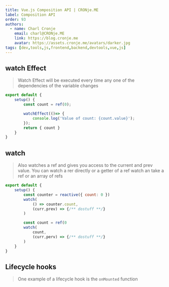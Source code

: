 ```yaml
---
title: Vue.js Composition API | CRONje.ME
label: Composition API
order: 93
authors:
  - name: Charl Cronje
    email: charl@CRONje.ME
    link: https://blog.cronje.me
    avatar: https://assets.cronje.me/avatars/darker.jpg
tags: [dev,tools,js,frontend,backend,devtools,vue,js]
---
```

## watch Effect

> Watch Effect will be executed every time any one of the dependencies of the variable changes

```js
export default {
    setup() {
        const count = ref(0);

        watchEffect(()=> {
            console.log('Value of count: {count.value}');
        });
        return { count }
    }
} 
```

## watch

> Also watches a ref and gives you access to the current and prev value. You can watch a rer directly or a getter of a ref
> watch an take a ref or an array of refs

```js
export default {
    setup() {
        const counter = reactive({ count: 0 })
        watch(
            () => counter.count,
            (curr,prev) => {/** dostuff **/}
        ) 

        const count = ref(0
        watch(
            count,
            (curr,perv) => {/** dostuff **/}
        )
    }
}
```

## Lifecycle hooks

> One example of a lifecycle hook is the `onMounted` function
